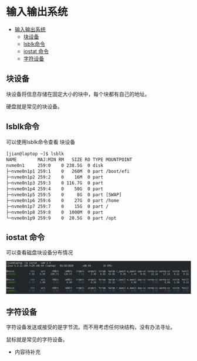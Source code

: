 # 输入输出系统
<!-- TOC -->

- [输入输出系统](#%e8%be%93%e5%85%a5%e8%be%93%e5%87%ba%e7%b3%bb%e7%bb%9f)
  - [块设备](#%e5%9d%97%e8%ae%be%e5%a4%87)
  - [lsblk命令](#lsblk%e5%91%bd%e4%bb%a4)
  - [iostat 命令](#iostat-%e5%91%bd%e4%bb%a4)
  - [字符设备](#%e5%ad%97%e7%ac%a6%e8%ae%be%e5%a4%87)

<!-- /TOC -->
## 块设备
块设备将信息存储在固定大小的块中，每个块都有自己的地址。

硬盘就是常见的块设备。

## lsblk命令
可以使用lsblk命令查看 块设备
```
[jian@laptop ~]$ lsblk 
NAME        MAJ:MIN RM   SIZE RO TYPE MOUNTPOINT
nvme0n1     259:0    0 238.5G  0 disk 
├─nvme0n1p1 259:1    0   260M  0 part /boot/efi
├─nvme0n1p2 259:2    0    16M  0 part 
├─nvme0n1p3 259:3    0 116.7G  0 part 
├─nvme0n1p4 259:4    0    50G  0 part 
├─nvme0n1p5 259:5    0     8G  0 part [SWAP]
├─nvme0n1p6 259:6    0    27G  0 part /home
├─nvme0n1p7 259:7    0    15G  0 part /
├─nvme0n1p8 259:8    0  1000M  0 part 
└─nvme0n1p9 259:9    0  20.5G  0 part /opt

```

## iostat 命令

可以查看磁盘块设备分布情况

![Alt text](https://raw.githubusercontent.com/Syncma/Figurebed/master/img/iostat.png)



## 字符设备

字符设备发送或接受的是字节流。而不用考虑任何块结构，没有办法寻址。

鼠标就是常见的字符设备。

* 内容待补充
